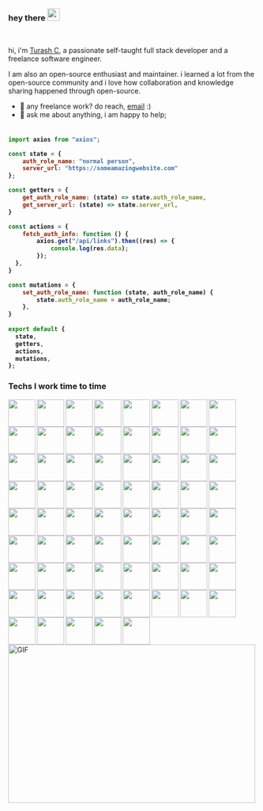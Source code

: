 <!-- <img src="https://raw.githubusercontent.com/turashrocks/html-dashboard-new/main/application-screenshot3.png"> -->


### hey there <img src="https://media.giphy.com/media/hvRJCLFzcasrR4ia7z/giphy.gif" width="25px">

<br />

hi, i'm [Turash C](https://ebuilders.pro/), a passionate self-taught full stack developer and a freelance software engineer. 

I am also an open-source enthusiast and maintainer. i learned a lot from the open-source community and i love how collaboration and knowledge sharing happened through open-source.
  
- 💼 any freelance work? do reach, [email](mailto:turash.chowdhury@gmail.com) :)
- 💬 ask me about anything, i am happy to help;

<h4>
    
```javascript
​
import axios from "axios";

const state = {
    auth_role_name: "normal person",
    server_url: "https://someamazingwebsite.com"
};

const getters = {
    get_auth_role_name: (state) => state.auth_role_name,
    get_server_url: (state) => state.server_url,
}

const actions = {
    fetch_auth_info: function () {
        axios.get("/api/links").then((res) => {
            console.log(res.data);
        });
  },
}

const mutations = {
    set_auth_role_name: function (state, auth_role_name) {
        state.auth_role_name = auth_role_name;
    },
}   
​
export default {
  state,
  getters,
  actions,
  mutations,
};

```
</h4>

<h3>Techs I work time to time </h3>

<p>
<img align="left" src="https://raw.githubusercontent.com/turashrocks/turashrocks/main/svg-logo/php.svg" width="55" height="55" />
<img align="left" src="https://raw.githubusercontent.com/turashrocks/turashrocks/main/svg-logo/laravel.svg" width="55" height="55" />
<img align="left" src="https://raw.githubusercontent.com/turashrocks/turashrocks/main/svg-logo/composer.svg" width="55" height="55" />
<img align="left" src="https://raw.githubusercontent.com/turashrocks/turashrocks/main/svg-logo/js.svg" width="55" height="55" />
<img align="left" src="https://raw.githubusercontent.com/turashrocks/turashrocks/main/svg-logo/npm.svg" width="55" height="55" />
<img align="left" src="https://raw.githubusercontent.com/turashrocks/turashrocks/main/svg-logo/vue-js.svg" width="55" height="55" />
<img align="left" src="https://raw.githubusercontent.com/turashrocks/turashrocks/main/svg-logo/react-js.svg" width="55" height="55" />
<img align="left" src="https://raw.githubusercontent.com/turashrocks/turashrocks/main/svg-logo/rxjs.svg" width="55" height="55" />
<img align="left" src="https://raw.githubusercontent.com/turashrocks/turashrocks/main/svg-logo/nginx.svg" width="55" height="55" />
<img align="left" src="https://raw.githubusercontent.com/turashrocks/turashrocks/main/svg-logo/codeigniter.svg" width="55" height="55" />
<img align="left" src="https://raw.githubusercontent.com/turashrocks/turashrocks/main/svg-logo/magento.svg" width="55" height="55" />
<img align="left" src="https://raw.githubusercontent.com/turashrocks/turashrocks/main/svg-logo/wordpress.svg" width="55" height="55" />
<img align="left" src="https://raw.githubusercontent.com/turashrocks/turashrocks/main/svg-logo/cpanel.svg" width="55" height="55" />
<img align="left" src="https://raw.githubusercontent.com/turashrocks/turashrocks/main/svg-logo/gsap.svg" width="55" height="55" />
<img align="left" src="https://raw.githubusercontent.com/turashrocks/turashrocks/main/svg-logo/css.svg" width="55" height="55" />
<img align="left" src="https://raw.githubusercontent.com/turashrocks/turashrocks/main/svg-logo/jquery.svg" width="55" height="55" />
<img align="left" src="https://raw.githubusercontent.com/turashrocks/turashrocks/main/svg-logo/webpack.svg" width="55" height="55" />
<img align="left" src="https://raw.githubusercontent.com/turashrocks/turashrocks/main/svg-logo/gulp.svg" width="55" height="55" />
<img align="left" src="https://raw.githubusercontent.com/turashrocks/turashrocks/main/svg-logo/grunt.svg" width="55" height="55" />
<img align="left" src="https://raw.githubusercontent.com/turashrocks/turashrocks/main/svg-logo/gatsby.svg" width="55" height="55" />
<img align="left" src="https://raw.githubusercontent.com/turashrocks/turashrocks/main/svg-logo/mysql.svg" width="55" height="55" />
<img align="left" src="https://raw.githubusercontent.com/turashrocks/turashrocks/main/svg-logo/xampp.svg" width="55" height="55" />
<img align="left" src="https://raw.githubusercontent.com/turashrocks/turashrocks/main/svg-logo/node-js.svg" width="55" height="55" />
<img align="left" src="https://raw.githubusercontent.com/turashrocks/turashrocks/main/svg-logo/token.svg" width="55" height="55" />
<img align="left" src="https://raw.githubusercontent.com/turashrocks/turashrocks/main/svg-logo/angular.svg" width="55" height="55" />
<img align="left" src="https://raw.githubusercontent.com/turashrocks/turashrocks/main/svg-logo/nextjs.svg" width="55" height="55" />
<img align="left" src="https://raw.githubusercontent.com/turashrocks/turashrocks/main/svg-logo/nuxt-js.svg" width="55" height="55" />
<img align="left" src="https://raw.githubusercontent.com/turashrocks/turashrocks/main/svg-logo/blitz.svg" width="55" height="55" />
<img align="left" src="https://raw.githubusercontent.com/turashrocks/turashrocks/main/svg-logo/typescript.svg" width="55" height="55" />
<img align="left" src="https://raw.githubusercontent.com/turashrocks/turashrocks/main/svg-logo/es6.svg" width="55" height="55" />
<img align="left" src="https://raw.githubusercontent.com/turashrocks/turashrocks/main/svg-logo/cakephp.svg" width="55" height="55" />
<img align="left" src="https://raw.githubusercontent.com/turashrocks/turashrocks/main/svg-logo/graphql.svg" width="55" height="55" />
<img align="left" src="https://raw.githubusercontent.com/turashrocks/turashrocks/main/svg-logo/apollo.svg" width="55" height="55" />
<img align="left" src="https://raw.githubusercontent.com/turashrocks/turashrocks/main/svg-logo/docker.svg" width="55" height="55" />
<img align="left" src="https://raw.githubusercontent.com/turashrocks/turashrocks/main/svg-logo/tailwindcss.svg" width="55" height="55" />
<img align="left" src="https://raw.githubusercontent.com/turashrocks/turashrocks/main/svg-logo/bootstrap.svg" width="55" height="55" />
<img align="left" src="https://raw.githubusercontent.com/turashrocks/turashrocks/main/svg-logo/material-ui.svg" width="55" height="55" />
<img align="left" src="https://raw.githubusercontent.com/turashrocks/turashrocks/main/svg-logo/flat.svg" width="55" height="55" />
<img align="left" src="https://raw.githubusercontent.com/turashrocks/turashrocks/main/svg-logo/vuetify.svg" width="55" height="55" />
<img align="left" src="https://raw.githubusercontent.com/turashrocks/turashrocks/main/svg-logo/sementic-ui.svg" width="55" height="55" />
<img align="left" src="https://raw.githubusercontent.com/turashrocks/turashrocks/main/svg-logo/github.svg" width="55" height="55" />
<img align="left" src="https://raw.githubusercontent.com/turashrocks/turashrocks/main/svg-logo/gitlab.svg" width="55" height="55" />
<img align="left" src="https://raw.githubusercontent.com/turashrocks/turashrocks/main/svg-logo/digitalocean.svg" width="55" height="55" />
<img align="left" src="https://raw.githubusercontent.com/turashrocks/turashrocks/main/svg-logo/aws.svg" width="55" height="55" />
<img align="left" src="https://raw.githubusercontent.com/turashrocks/turashrocks/main/svg-logo/aws-api.svg" width="55" height="55" />
<img align="left" src="https://raw.githubusercontent.com/turashrocks/turashrocks/main/svg-logo/aws-ec2.svg" width="55" height="55" />
<img align="left" src="https://raw.githubusercontent.com/turashrocks/turashrocks/main/svg-logo/aws-dynamodb.svg" width="55" height="55" />
<img align="left" src="https://raw.githubusercontent.com/turashrocks/turashrocks/main/svg-logo/microsoft-azure.svg" width="55" height="55" />
<img align="left" src="https://raw.githubusercontent.com/turashrocks/turashrocks/main/svg-logo/heroku.svg" width="55" height="55" />
<img align="left" src="https://raw.githubusercontent.com/turashrocks/turashrocks/main/svg-logo/google-cloud.svg" width="55" height="55" />
<img align="left" src="https://raw.githubusercontent.com/turashrocks/turashrocks/main/svg-logo/webrtc.svg" width="55" height="55" />
<img align="left" src="https://raw.githubusercontent.com/turashrocks/turashrocks/main/svg-logo/vercel.svg" width="55" height="55" />
<img align="left" src="https://raw.githubusercontent.com/turashrocks/turashrocks/main/svg-logo/firebase.svg" width="55" height="55" />
<img align="left" src="https://raw.githubusercontent.com/turashrocks/turashrocks/main/svg-logo/android-studio.svg" width="55" height="55" />
<img align="left" src="https://raw.githubusercontent.com/turashrocks/turashrocks/main/svg-logo/app-store.svg" width="55" height="55" />
<img align="left" src="https://raw.githubusercontent.com/turashrocks/turashrocks/main/svg-logo/linux.svg" width="55" height="55" />
<img align="left" src="https://raw.githubusercontent.com/turashrocks/turashrocks/main/svg-logo/ubuntu-l.svg" width="55" height="55" />
<img align="left" src="https://raw.githubusercontent.com/turashrocks/turashrocks/main/svg-logo/postman.svg" width="55" height="55" />
<img align="left" src="https://raw.githubusercontent.com/turashrocks/turashrocks/main/svg-logo/visual.svg" width="55" height="55" />
<img align="left" src="https://raw.githubusercontent.com/turashrocks/turashrocks/main/svg-logo/sublime.svg" width="55" height="55" />
<img align="left" src="https://raw.githubusercontent.com/turashrocks/turashrocks/main/svg-logo/intellij.svg" width="55" height="55" />
<img align="left" src="https://raw.githubusercontent.com/turashrocks/turashrocks/main/svg-logo/illustrator.svg" width="55" height="55" />
<img align="left" src="https://raw.githubusercontent.com/turashrocks/turashrocks/main/svg-logo/sketch.svg" width="55" height="55" />
<img align="left" src="https://raw.githubusercontent.com/turashrocks/turashrocks/main/svg-logo/xd.svg" width="55" height="55" />
<img align="left" src="https://raw.githubusercontent.com/turashrocks/turashrocks/main/svg-logo/photoshop.svg" width="55" height="55" />
<img align="left" src="https://raw.githubusercontent.com/turashrocks/turashrocks/main/svg-logo/blender.svg" width="55" height="55" />
<img align="left" src="https://raw.githubusercontent.com/turashrocks/turashrocks/main/svg-logo/3ds-max.svg" width="55" height="55" />
<img align="left" src="https://raw.githubusercontent.com/turashrocks/turashrocks/main/svg-logo/unity.svg" width="55" height="55" />
<img align="left" src="https://raw.githubusercontent.com/turashrocks/turashrocks/main/svg-logo/unreal.svg" width="55" height="55" />
</p>
<br/>
<br/>
<br/>

<p>
<img align="left" alt="GIF" src="https://raw.githubusercontent.com/turashrocks/turashrocks/main/code.gif?raw=true" width="500" height="320" />
</p>
<br/>


